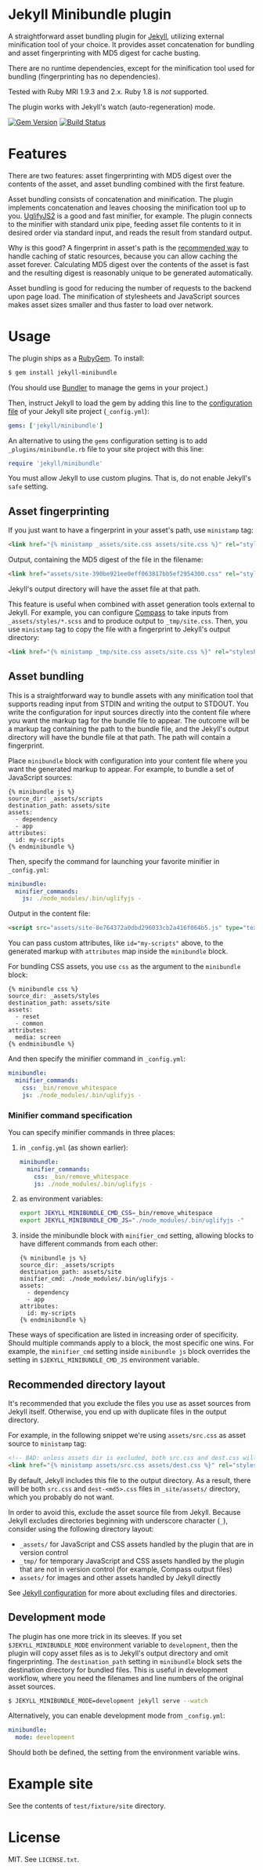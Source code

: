 # Jekyll Minibundle plugin

A straightforward asset bundling plugin for [Jekyll][Jekyll],
utilizing external minification tool of your choice. It provides asset
concatenation for bundling and asset fingerprinting with MD5 digest
for cache busting.

There are no runtime dependencies, except for the minification tool
used for bundling (fingerprinting has no dependencies).

Tested with Ruby MRI 1.9.3 and 2.x. Ruby 1.8 is *not* supported.

The plugin works with Jekyll's watch (auto-regeneration) mode.

[![Gem Version](https://badge.fury.io/rb/jekyll-minibundle.svg)](http://badge.fury.io/rb/jekyll-minibundle)
[![Build Status](https://secure.travis-ci.org/tkareine/jekyll-minibundle.svg)](http://travis-ci.org/tkareine/jekyll-minibundle)

# Features

There are two features: asset fingerprinting with MD5 digest over the
contents of the asset, and asset bundling combined with the first
feature.

Asset bundling consists of concatenation and minification. The plugin
implements concatenation and leaves choosing the minification tool up
to you. [UglifyJS2][UglifyJS2] is a good and fast minifier, for
example. The plugin connects to the minifier with standard unix pipe,
feeding asset file contents to it in desired order via standard input,
and reads the result from standard output.

Why is this good? A fingerprint in asset's path is the
[recommended way][GoogleCachingBestPractices] to handle caching of
static resources, because you can allow caching the asset
forever. Calculating MD5 digest over the contents of the asset is fast
and the resulting digest is reasonably unique to be generated
automatically.

Asset bundling is good for reducing the number of requests to the
backend upon page load. The minification of stylesheets and JavaScript
sources makes asset sizes smaller and thus faster to load over
network.

# Usage

The plugin ships as a
[RubyGem](https://rubygems.org/gems/jekyll-minibundle). To install:

``` bash
$ gem install jekyll-minibundle
```

(You should use [Bundler][GemBundler] to manage the gems in your
project.)

Then, instruct Jekyll to load the gem by adding this line to the
[configuration file][JekyllConf] of your Jekyll site project
(`_config.yml`):

``` yaml
gems: ['jekyll/minibundle']
```

An alternative to using the `gems` configuration setting is to add
`_plugins/minibundle.rb` file to your site project with this line:

``` ruby
require 'jekyll/minibundle'
```

You must allow Jekyll to use custom plugins. That is, do not enable
Jekyll's `safe` setting.

## Asset fingerprinting

If you just want to have a fingerprint in your asset's path, use
`ministamp` tag:

``` html
<link href="{% ministamp _assets/site.css assets/site.css %}" rel="stylesheet" media="screen, projection">
```

Output, containing the MD5 digest of the file in the filename:

``` html
<link href="assets/site-390be921ee0eff063817bb5ef2954300.css" rel="stylesheet" media="screen, projection">
```

Jekyll's output directory will have the asset file at that path.

This feature is useful when combined with asset generation tools
external to Jekyll. For example, you can configure [Compass][Compass]
to take inputs from `_assets/styles/*.scss` and to produce output to
`_tmp/site.css`. Then, you use `ministamp` tag to copy the file with a
fingerprint to Jekyll's output directory:

``` html
<link href="{% ministamp _tmp/site.css assets/site.css %}" rel="stylesheet">
```

## Asset bundling

This is a straightforward way to bundle assets with any minification
tool that supports reading input from STDIN and writing the output to
STDOUT. You write the configuration for input sources directly into
the content file where you want the markup tag for the bundle file to
appear. The outcome will be a markup tag containing the path to the
bundle file, and the Jekyll's output directory will have the bundle
file at that path. The path will contain a fingerprint.

Place `minibundle` block with configuration into your content file
where you want the generated markup to appear. For example, to bundle
a set of JavaScript sources:

``` text
{% minibundle js %}
source_dir: _assets/scripts
destination_path: assets/site
assets:
  - dependency
  - app
attributes:
  id: my-scripts
{% endminibundle %}
```

Then, specify the command for launching your favorite minifier in `_config.yml`:

``` yaml
minibundle:
  minifier_commands:
    js: ./node_modules/.bin/uglifyjs -
```

Output in the content file:

``` html
<script src="assets/site-8e764372a0dbd296033cb2a416f064b5.js" type="text/javascript" id="my-scripts"></script>
```

You can pass custom attributes, like `id="my-scripts"` above, to the
generated markup with `attributes` map inside the `minibundle` block.

For bundling CSS assets, you use `css` as the argument to the
`minibundle` block:

``` text
{% minibundle css %}
source_dir: _assets/styles
destination_path: assets/site
assets:
  - reset
  - common
attributes:
  media: screen
{% endminibundle %}
```

And then specify the minifier command in `_config.yml`:

``` yaml
minibundle:
  minifier_commands:
    css: _bin/remove_whitespace
    js: ./node_modules/.bin/uglifyjs -
```

### Minifier command specification

You can specify minifier commands in three places:

1. in `_config.yml` (as shown earlier):

   ``` yaml
   minibundle:
     minifier_commands:
       css: _bin/remove_whitespace
       js: ./node_modules/.bin/uglifyjs -
   ```

2. as environment variables:

   ``` bash
   export JEKYLL_MINIBUNDLE_CMD_CSS=_bin/remove_whitespace
   export JEKYLL_MINIBUNDLE_CMD_JS="./node_modules/.bin/uglifyjs -"
   ```

3. inside the minibundle block with `minifier_cmd` setting, allowing
   blocks to have different commands from each other:

   ``` text
   {% minibundle js %}
   source_dir: _assets/scripts
   destination_path: assets/site
   minifier_cmd: ./node_modules/.bin/uglifyjs -
   assets:
     - dependency
     - app
   attributes:
     id: my-scripts
   {% endminibundle %}
   ```

These ways of specification are listed in increasing order of
specificity. Should multiple commands apply to a block, the most
specific one wins. For example, the `minifier_cmd` setting inside
`minibundle js` block overrides the setting in
`$JEKYLL_MINIBUNDLE_CMD_JS` environment variable.

## Recommended directory layout

It's recommended that you exclude the files you use as asset sources
from Jekyll itself. Otherwise, you end up with duplicate files in the
output directory.

For example, in the following snippet we're using `assets/src.css` as
asset source to `ministamp` tag:

``` html
<!-- BAD: unless assets dir is excluded, both src.css and dest.css will be copied to output directory -->
<link href="{% ministamp assets/src.css assets/dest.css %}" rel="stylesheet" media="screen, projection">
```

By default, Jekyll includes this file to the output directory. As a
result, there will be both `src.css` and `dest-<md5>.css` files in
`_site/assets/` directory, which you probably do not want.

In order to avoid this, exclude the asset source file from
Jekyll. Because Jekyll excludes directories beginning with underscore
character (`_`), consider using the following directory layout:

* `_assets/` for JavaScript and CSS assets handled by the plugin that
  are in version control
* `_tmp/` for temporary JavaScript and CSS assets handled by the
  plugin that are not in version control (for example, Compass output
  files)
* `assets/` for images and other assets handled by Jekyll directly

See [Jekyll configuration][JekyllConf] for more about excluding files
and directories.

## Development mode

The plugin has one more trick in its sleeves. If you set
`$JEKYLL_MINIBUNDLE_MODE` environment variable to `development`, then
the plugin will copy asset files as is to Jekyll's output directory
and omit fingerprinting. The `destination_path` setting in
`minibundle` block sets the destination directory for bundled
files. This is useful in development workflow, where you need the
filenames and line numbers of the original asset sources.

``` bash
$ JEKYLL_MINIBUNDLE_MODE=development jekyll serve --watch
```

Alternatively, you can enable development mode from `_config.yml`:

``` yaml
minibundle:
  mode: development
```

Should both be defined, the setting from the environment variable
wins.

# Example site

See the contents of `test/fixture/site` directory.

# License

MIT. See `LICENSE.txt`.

[Compass]: http://compass-style.org/
[GemBundler]: http://bundler.io/
[GoogleCachingBestPractices]: https://developers.google.com/speed/docs/best-practices/caching
[Jekyll]: http://jekyllrb.com/
[JekyllConf]: http://jekyllrb.com/docs/configuration/
[UglifyJS2]: https://github.com/mishoo/UglifyJS2
